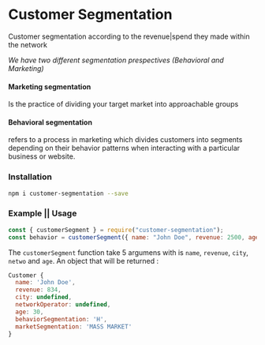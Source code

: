 # Customer Segmentation 
<p>Customer segmentation according to the revenue|spend they made within the network</p>
<i>We have two different segmentation prespectives (Behavioral and Marketing)</i>

#### Marketing segmentation
<p>Is the practice of dividing your target market into approachable groups</p>

#### Behavioral segmentation
<p>refers to a process in marketing which divides customers into segments depending on their behavior patterns when interacting with a particular business or website.</p>

### Installation

```bash 
npm i customer-segmentation --save
```

### Example || Usage

```javascript
const { customerSegment } = require("customer-segmentation");
const behavior = customerSegment({ name: "John Doe", revenue: 2500, age: 30 });
```
The `customerSegment` function take 5 argumens with is `name`, `revenue`, `city`, `netwo` and `age`.
An object that will be returned :
```javascript
Customer {
  name: 'John Doe',
  revenue: 834,
  city: undefined,
  networkOperator: undefined,
  age: 30,
  behaviorSegmentation: 'H',
  marketSegmentation: 'MASS MARKET'
}
```